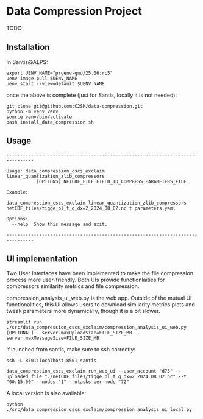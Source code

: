 # Data Compression Project

TODO

## Installation

In Santis@ALPS:

 ```commandline
export UENV_NAME="prgenv-gnu/25.06:rc5"
uenv image pull $UENV_NAME
uenv start --view=default $UENV_NAME
```

once the above is complete (just for Santis, locally it is not needed):

```commandline
git clone git@github.com:C2SM/data-compression.git
python -m venv venv
source venv/bin/activate
bash install_data_compression.sh
```

## Usage

```
--------------------------------------------------------------------------------

Usage: data_compression_cscs_exclaim linear_quantization_zlib_compressors
           [OPTIONS] NETCDF_FILE FIELD_TO_COMPRESS PARAMETERS_FILE

Example:

data_compression_cscs_exclaim linear_quantization_zlib_compressors netCDF_files/tigge_pl_t_q_dx=2_2024_08_02.nc t parameters.yaml

Options:
  --help  Show this message and exit.

--------------------------------------------------------------------------------
```

## UI implementation

Two User Interfaces have been implemented to make the file compression process more user-friendly.
Both UIs provide functionlaities for compressors similarity metrics and file compression.

compression_analysis_ui_web.py is the web app.
Outside of the mutual UI functionalities, this UI allows users to download similarity metrics plots and tweak parameters more dynamically, though it is a bit slower.

```
streamlit run ./src/data_compression_cscs_exclaim/compression_analysis_ui_web.py [OPTIONAL] --server.maxUploadSize=FILE_SIZE_MB --server.maxMessageSize=FILE_SIZE_MB

```
if launched from santis, make sure to ssh correctly:
```
ssh -L 8501:localhost:8501 santis
```
```
data_compression_cscs_exclaim run_web_ui --user_account "d75" --uploaded_file "./netCDF_files/tigge_pl_t_q_dx=2_2024_08_02.nc" --t "00:15:00" --nodes "1" --ntasks-per-node "72"
```
A local version is also available:
````
python ./src/data_compression_cscs_exclaim/compression_analysis_ui_local.py
````